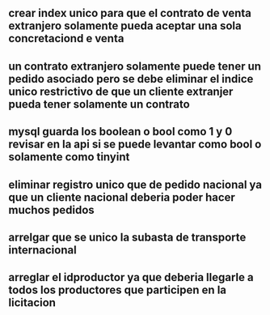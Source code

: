 ## crear index unico para que el contrato de venta extranjero solamente pueda aceptar una sola concretaciond e venta

## un contrato extranjero solamente puede tener un pedido asociado pero se debe eliminar el indice unico restrictivo de que un cliente extranjer pueda tener solamente un  contrato

## mysql guarda los boolean o bool como 1 y 0 revisar en la api si se puede levantar como bool  o solamente como tinyint

## eliminar registro unico que  de pedido nacional ya que  un cliente nacional deberia poder hacer muchos pedidos

## arrelgar que se unico la subasta de transporte internacional
## arreglar el idproductor ya que  deberia llegarle a todos los productores que  participen en la licitacion